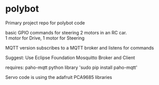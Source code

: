 # polybot
Primary project repo for polybot code

basic GPIO commands for steering 2 motors in an RC car.  
1 motor for Drive, 1 motor for Steering

MQTT version subscribes to a MQTT broker and listens for commands

Suggest:
Use Eclipse Foundation Mosquitto Broker and Client

requires:  paho-mqtt python library
'sudo pip install paho-mqtt'

Servo code is using the adafruit PCA9685 libraries
